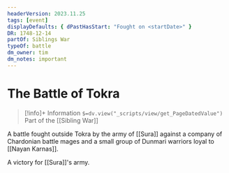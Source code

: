 ```yaml
---
headerVersion: 2023.11.25
tags: [event]
displayDefaults: { dPastHasStart: "Fought on <startDate>" }
DR: 1748-12-14
partOf: Siblings War
typeOf: battle
dm_owner: tim
dm_notes: important
---
```

# The Battle of Tokra
>[!info]+ Information
> `$=dv.view("_scripts/view/get_PageDatedValue")`
> Part of the [[Sibling War]]

A battle fought outside Tokra by the army of [[Sura]] against a company of Chardonian battle mages and a small group of Dunmari warriors loyal to [[Nayan Karnas]]. 

A victory for [[Sura]]'s army.
